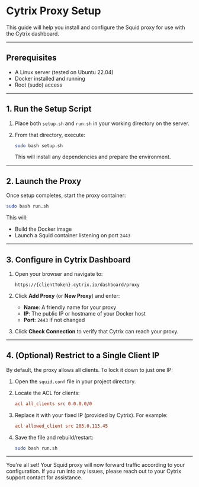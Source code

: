 # Cytrix Proxy Setup

This guide will help you install and configure the Squid proxy for use with the Cytrix dashboard.

---

## Prerequisites

* A Linux server (tested on Ubuntu 22.04)
* Docker installed and running
* Root (sudo) access

---

## 1. Run the Setup Script

1. Place both `setup.sh` and `run.sh` in your working directory on the server.
2. From that directory, execute:

   ```bash
   sudo bash setup.sh
   ```

   This will install any dependencies and prepare the environment.

---

## 2. Launch the Proxy

Once setup completes, start the proxy container:

```bash
sudo bash run.sh
```

This will:

* Build the Docker image
* Launch a Squid container listening on port `2443`

---

## 3. Configure in Cytrix Dashboard

1. Open your browser and navigate to:

   ```
   https://{clientToken}.cytrix.io/dashboard/proxy
   ```

2. Click **Add Proxy** (or **New Proxy**) and enter:

   * **Name**: A friendly name for your proxy
   * **IP**: The public IP or hostname of your Docker host
   * **Port**: `2443` if not changed

3. Click **Check Connection** to verify that Cytrix can reach your proxy.

---

## 4. (Optional) Restrict to a Single Client IP

By default, the proxy allows all clients. To lock it down to just one IP:

1. Open the `squid.conf` file in your project directory.

2. Locate the ACL for clients:

   ```conf
   acl all_clients src 0.0.0.0/0
   ```

3. Replace it with your fixed IP (provided by Cytrix). For example:

   ```conf
   acl allowed_client src 203.0.113.45
   ```

4. Save the file and rebuild/restart:

   ```bash
   sudo bash run.sh
   ```

---

You're all set! Your Squid proxy will now forward traffic according to your configuration. If you run into any issues, please reach out to your Cytrix support contact for assistance.
